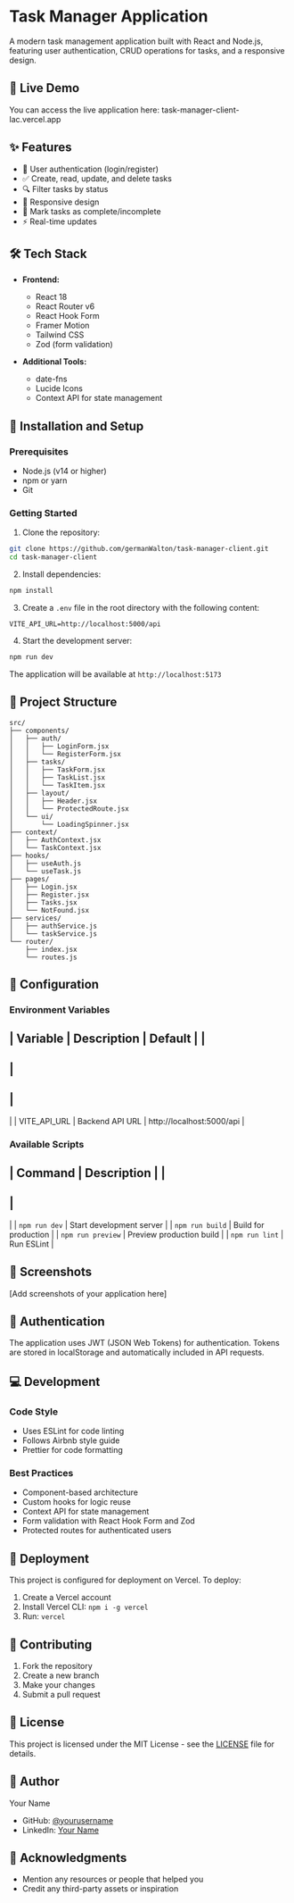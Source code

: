 # Task Manager Application

A modern task management application built with React and Node.js, featuring user authentication, CRUD operations for tasks, and a responsive design.

## 🚀 Live Demo

You can access the live application here: task-manager-client-lac.vercel.app


## ✨ Features

- 👤 User authentication (login/register)
- ✅ Create, read, update, and delete tasks
- 🔍 Filter tasks by status
- 📱 Responsive design
- 🎯 Mark tasks as complete/incomplete
- ⚡ Real-time updates

## 🛠️ Tech Stack

- **Frontend:**
  - React 18
  - React Router v6
  - React Hook Form
  - Framer Motion
  - Tailwind CSS
  - Zod (form validation)

- **Additional Tools:**
  - date-fns
  - Lucide Icons
  - Context API for state management

## 🚀 Installation and Setup

### Prerequisites

- Node.js (v14 or higher)
- npm or yarn
- Git

### Getting Started

1. Clone the repository:
```bash
git clone https://github.com/germanWalton/task-manager-client.git
cd task-manager-client
```

2. Install dependencies:
```bash
npm install
```

3. Create a `.env` file in the root directory with the following content:
```env
VITE_API_URL=http://localhost:5000/api
```

4. Start the development server:
```bash
npm run dev
```

The application will be available at `http://localhost:5173`

## 📁 Project Structure

```
src/
├── components/
│   ├── auth/
│   │   ├── LoginForm.jsx
│   │   └── RegisterForm.jsx
│   ├── tasks/
│   │   ├── TaskForm.jsx
│   │   ├── TaskList.jsx
│   │   └── TaskItem.jsx
│   ├── layout/
│   │   ├── Header.jsx
│   │   └── ProtectedRoute.jsx
│   └── ui/
│       └── LoadingSpinner.jsx
├── context/
│   ├── AuthContext.jsx
│   └── TaskContext.jsx
├── hooks/
│   ├── useAuth.js
│   └── useTask.js
├── pages/
│   ├── Login.jsx
│   ├── Register.jsx
│   ├── Tasks.jsx
│   └── NotFound.jsx
├── services/
│   ├── authService.js
│   └── taskService.js
└── router/
    ├── index.jsx
    └── routes.js
```

## 🔧 Configuration

### Environment Variables

|
 Variable 
|
 Description 
|
 Default 
|
|
----------
|
-------------
|
---------
|
|
 VITE_API_URL 
|
 Backend API URL 
|
 http://localhost:5000/api 
|

### Available Scripts

|
 Command 
|
 Description 
|
|
---------
|
-------------
|
|
`npm run dev`
|
 Start development server 
|
|
`npm run build`
|
 Build for production 
|
|
`npm run preview`
|
 Preview production build 
|
|
`npm run lint`
|
 Run ESLint 
|

## 📱 Screenshots

[Add screenshots of your application here]

## 🔐 Authentication

The application uses JWT (JSON Web Tokens) for authentication. Tokens are stored in localStorage and automatically included in API requests.

## 💻 Development

### Code Style

- Uses ESLint for code linting
- Follows Airbnb style guide
- Prettier for code formatting

### Best Practices

- Component-based architecture
- Custom hooks for logic reuse
- Context API for state management
- Form validation with React Hook Form and Zod
- Protected routes for authenticated users

## 🚀 Deployment

This project is configured for deployment on Vercel. To deploy:

1. Create a Vercel account
2. Install Vercel CLI: `npm i -g vercel`
3. Run: `vercel`

## 🤝 Contributing

1. Fork the repository
2. Create a new branch
3. Make your changes
4. Submit a pull request

## 📄 License

This project is licensed under the MIT License - see the [LICENSE](LICENSE) file for details.

## 👤 Author

Your Name
- GitHub: [@yourusername](https://github.com/yourusername)
- LinkedIn: [Your Name](https://linkedin.com/in/yourprofile)

## 🙏 Acknowledgments

- Mention any resources or people that helped you
- Credit any third-party assets or inspiration
